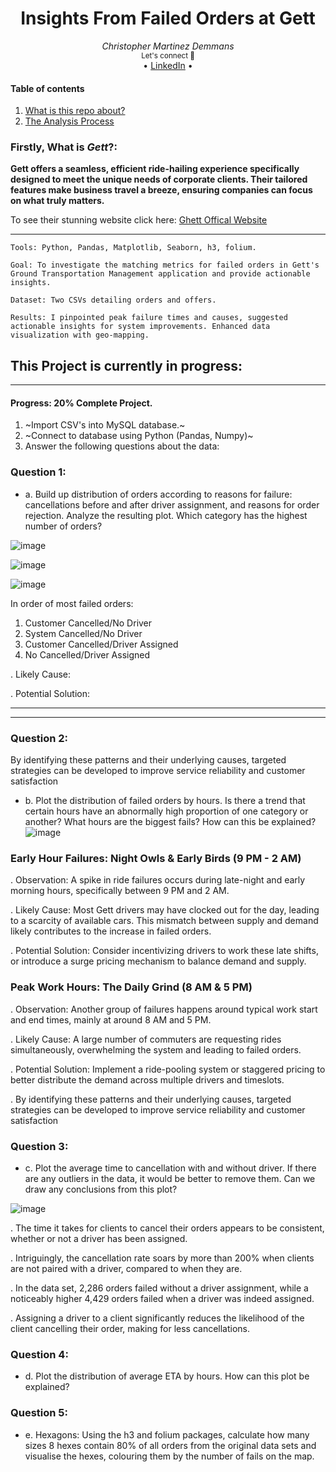 <div align="center">
    <h1>Insights From Failed Orders at Gett</h1>
    <i>Christopher Martinez Demmans</i>
</div>

<div align="center">
    <sub>Let's connect 🤗</sub>
    <br />
   • <a href="https://www.linkedin.com/in/christopher-martinez-demmans-3a1594291/">LinkedIn</a> •
<br />
</div>

#### Table of contents
1. [What is this repo about?](#firstly-what-is-gett)
2. [The Analysis Process](#this-project-is-currently-in-progress)

### Firstly, What is *Gett*?:

**Gett offers a seamless, efficient ride-hailing experience specifically designed to meet the unique needs of corporate clients. Their tailored features make business travel a breeze, ensuring companies can focus on what truly matters.** 

To see their stunning website click here:
[Ghett Offical Website](https://www.gett.com/uk/)

---
```
Tools: Python, Pandas, Matplotlib, Seaborn, h3, folium.

Goal: To investigate the matching metrics for failed orders in Gett's Ground Transportation Management application and provide actionable insights.

Dataset: Two CSVs detailing orders and offers.

Results: I pinpointed peak failure times and causes, suggested actionable insights for system improvements. Enhanced data visualization with geo-mapping.
```
## This Project is currently in progress:

---

#### Progress: 20% Complete Project.
1. ~Import CSV's into MySQL database.~
2. ~Connect to database using Python (Pandas, Numpy)~
3. Answer the following questions about the data:

### Question 1:
- a. Build up distribution of orders according to reasons for failure: cancellations before and after driver assignment, and reasons for order rejection. Analyze the resulting plot. Which category has the highest number of orders?
  
![image](https://github.com/Christopher-DSA/Gett-GTM---Insights-from-Failed-Orders/assets/132075292/3f70c38a-f276-441e-b532-77ab585c445e)

![image](https://github.com/Christopher-DSA/Gett-GTM---Insights-from-Failed-Orders/assets/132075292/70a7d0a8-e98f-47ff-a34f-a6e1cd0e6027)

![image](https://github.com/Christopher-DSA/Gett-GTM---Insights-from-Failed-Orders/assets/132075292/55a4e967-f086-482e-bbc8-00456ec16524)

In order of most failed orders:
1. Customer Cancelled/No Driver
2. System Cancelled/No Driver
3. Customer Cancelled/Driver Assigned
4. No Cancelled/Driver Assigned

. Likely Cause: 

. Potential Solution: 

---
---

### Question 2:

By identifying these patterns and their underlying causes, targeted strategies can be developed to improve service reliability and customer satisfaction
- b. Plot the distribution of failed orders by hours. Is there a trend that certain hours have an abnormally high proportion of one category or another? What hours are the biggest fails? How can this be explained?
  ![image](https://github.com/Christopher-DSA/Gett-GTM---Insights-from-Failed-Orders/assets/132075292/0014b22a-86ef-43a0-a838-9a6d9d564c2f)

### Early Hour Failures: Night Owls & Early Birds (9 PM - 2 AM)
. Observation: A spike in ride failures occurs during late-night and early morning hours, specifically between 9 PM and 2 AM.

. Likely Cause: Most Gett drivers may have clocked out for the day, leading to a scarcity of available cars. This mismatch between supply and demand 
likely contributes to the increase in failed orders.

. Potential Solution: Consider incentivizing drivers to work these late shifts, or introduce a surge pricing mechanism to balance demand and supply.


### Peak Work Hours: The Daily Grind (8 AM & 5 PM)
. Observation: Another group of failures happens around typical work start and end times, mainly at around 8 AM and 5 PM.

. Likely Cause: A large number of commuters are requesting rides simultaneously, overwhelming the system and leading to failed orders.

. Potential Solution: Implement a ride-pooling system or staggered pricing to better distribute the demand across multiple drivers and timeslots.

. By identifying these patterns and their underlying causes, targeted strategies can be developed to improve service reliability and customer satisfaction

### Question 3:
- c. Plot the average time to cancellation with and without driver. If there are any outliers in the data, it would be better to remove them. Can we draw any conclusions from this plot?
  
![image](https://github.com/Christopher-DSA/Gett-GTM---Insights-from-Failed-Orders/assets/132075292/d4479978-6dae-4ae1-a86c-f34e8559b5fb)

. The time it takes for clients to cancel their orders appears to be consistent, whether or not a driver has been assigned.

. Intriguingly, the cancellation rate soars by more than 200% when clients are not paired with a driver, compared to when they are.

. In the data set, 2,286 orders failed without a driver assignment, while a noticeably higher 4,429 orders failed when a driver was indeed assigned.

. Assigning a driver to a client significantly reduces the likelihood of the client cancelling their order, making for less cancellations.


### Question 4:
- d. Plot the distribution of average ETA by hours. How can this plot be explained?

### Question 5:
- e. Hexagons: Using the h3 and folium packages, calculate how many sizes 8 hexes contain 80% of all orders from the original data sets and visualise the hexes, colouring them by the number of fails on the map.
